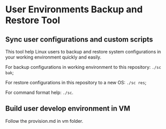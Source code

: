 # User Environments Backup and Restore Tool

## Sync user configurations and custom scripts

This tool help Linux users to backup and restore system configurations
in your working environment quickly and easily.

For backup configurations in working environment to this repository:
`./sc bak`;

For restore configurations in this repository to a new OS:
`./sc res`;

For command format help: `./sc`.

## Build user develop environment in VM

Follow the provision.md in vm folder.
